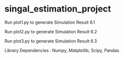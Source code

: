 # singal_estimation_project
Run plot1.py to generate Simulation Result 6.1


Run plot2.py to generate Simulation Result 6.2


Run plot3.py to generate Simulation Result 6.3 


Library Dependencies : Numpy, Matplotlib, Scipy, Pandas

